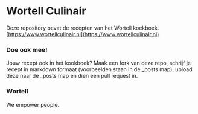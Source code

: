 # Wortell Culinair
Deze repository bevat de recepten van het Wortell koekboek.
[https://www.wortellculinair.nl](https://www.wortellculinair.nl)

### Doe ook mee!
Jouw recept ook in het kookboek? Maak een fork van deze repo, schrijf je recept in markdown formaat (voorbeelden staan in de _posts map), upload deze naar de _posts map en dien een pull request in.

### Wortell
We empower people.
